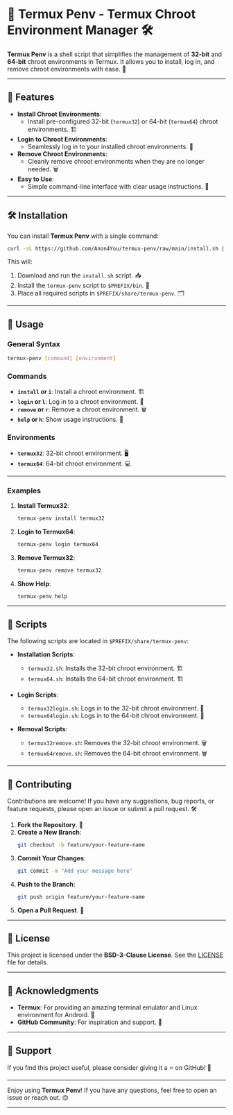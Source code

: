 # 🐚 Termux Penv - Termux Chroot Environment Manager 🛠️

**Termux Penv** is a shell script that simplifies the management of **32-bit** and **64-bit** chroot environments in Termux. It allows you to install, log in, and remove chroot environments with ease. 🚀

---

## 🌟 Features

- **Install Chroot Environments**:
  - Install pre-configured 32-bit (`termux32`) or 64-bit (`termux64`) chroot environments. 🏗️
- **Login to Chroot Environments**:
  - Seamlessly log in to your installed chroot environments. 🔑
- **Remove Chroot Environments**:
  - Cleanly remove chroot environments when they are no longer needed. 🗑️
- **Easy to Use**:
  - Simple command-line interface with clear usage instructions. 📜

---

## 🛠️ Installation

You can install **Termux Penv** with a single command:

```bash
curl -sL https://github.com/Anon4You/termux-penv/raw/main/install.sh | bash
```

This will:
1. Download and run the `install.sh` script. 📥
2. Install the `termux-penv` script to `$PREFIX/bin`. 📂
3. Place all required scripts in `$PREFIX/share/termux-penv`. 🗂️

---

## 🚀 Usage

### General Syntax
```bash
termux-penv [command] [environment]
```

### Commands
- **`install` or `i`**: Install a chroot environment. 🏗️
- **`login` or `l`**: Log in to a chroot environment. 🔑
- **`remove` or `r`**: Remove a chroot environment. 🗑️
- **`help` or `h`**: Show usage instructions. 📜

### Environments
- **`termux32`**: 32-bit chroot environment. 🖥️
- **`termux64`**: 64-bit chroot environment. 💻

---

### Examples

1. **Install Termux32**:
   ```bash
   termux-penv install termux32
   ```

2. **Login to Termux64**:
   ```bash
   termux-penv login termux64
   ```

3. **Remove Termux32**:
   ```bash
   termux-penv remove termux32
   ```

4. **Show Help**:
   ```bash
   termux-penv help
   ```

---

## 📂 Scripts

The following scripts are located in `$PREFIX/share/termux-penv`:

- **Installation Scripts**:
  - `termux32.sh`: Installs the 32-bit chroot environment. 🏗️
  - `termux64.sh`: Installs the 64-bit chroot environment. 🏗️

- **Login Scripts**:
  - `termux32login.sh`: Logs in to the 32-bit chroot environment. 🔑
  - `termux64login.sh`: Logs in to the 64-bit chroot environment. 🔑

- **Removal Scripts**:
  - `termux32remove.sh`: Removes the 32-bit chroot environment. 🗑️
  - `termux64remove.sh`: Removes the 64-bit chroot environment. 🗑️

---

## 🤝 Contributing

Contributions are welcome! If you have any suggestions, bug reports, or feature requests, please open an issue or submit a pull request. 🛠️

1. **Fork the Repository**. 🍴
2. **Create a New Branch**:
   ```bash
   git checkout -b feature/your-feature-name
   ```
3. **Commit Your Changes**:
   ```bash
   git commit -m "Add your message here"
   ```
4. **Push to the Branch**:
   ```bash
   git push origin feature/your-feature-name
   ```
5. **Open a Pull Request**. 🚀

---

## 📜 License

This project is licensed under the **BSD-3-Clause License**. See the [LICENSE](LICENSE) file for details.

---

## 🙏 Acknowledgments

- **Termux**: For providing an amazing terminal emulator and Linux environment for Android. 🐧
- **GitHub Community**: For inspiration and support. 👥

---

## 💖 Support

If you find this project useful, please consider giving it a ⭐️ on GitHub! 🌟

---

Enjoy using **Termux Penv**! If you have any questions, feel free to open an issue or reach out. 😊

---
